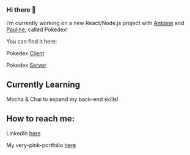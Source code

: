### Hi there 👋


I’m currently working on a new React/Node.js project with [Antoine](https://github.com/skiimcdogg) and [Pauline](https://github.com/Iron-Popi), called Pokedex!
 
You can find it here:

Pokedex [Client](https://github.com/skiimcdogg/Project-Pokedex-Client)

Pokedex [Server](https://github.com/skiimcdogg/Project-Pokedex-Server)


## Currently Learning

Mocha & Chai to expand my back-end skills!


## How to reach me: 

LinkedIn [here](https://www.linkedin.com/in/claire-sayart/)

My very-pink-portfolio [here](https://www.clairesayart.fr/)


